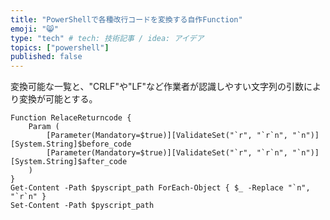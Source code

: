 ```yaml
---
title: "PowerShellで各種改行コードを変換する自作Function"
emoji: "😸"
type: "tech" # tech: 技術記事 / idea: アイデア
topics: ["powershell"]
published: false
---
```


変換可能な一覧と、"CRLF"や"LF"など作業者が認識しやすい文字列の引数により変換が可能とする。

```powershell:
Function RelaceReturncode {
    Param (
        [Parameter(Mandatory=$true)][ValidateSet("`r", "`r`n", "`n")][System.String]$before_code
        [Parameter(Mandatory=$true)][ValidateSet("`r", "`r`n", "`n")][System.String]$after_code
    )
}
Get-Content -Path $pyscript_path ForEach-Object { $_ -Replace "`n", "`r`n" }
Set-Content -Path $pyscript_path 
```